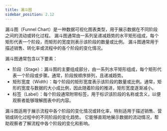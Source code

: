```yaml
---
title: 漏斗图
sidebar_position: 2.12
---
```


漏斗图（Funnel Chart）是一种数据可视化图表类型，用于展示数据在不同阶段之间的流动或转化过程。
漏斗图通常由一系列呈递减趋势的水平矩形组成，每个矩形代表一个阶段，而矩形的宽度则表示该阶段的数量或比例。
漏斗图通常用于描述销售、转化率或流程中的各个阶段的变化情况。

漏斗图通常包含以下要素：

- 阶段（Stage）：漏斗图的主要组成部分，由一系列水平矩形组成，每个矩形代表一个阶段或步骤。通常，阶段按顺序排列，且递减趋势。
- 矩形宽度（Width）：每个阶段的矩形宽度表示该阶段的数量或比例。通常，矩形的宽度与数据的大小成比例，因此随着阶段的推进，矩形宽度逐渐减小。
- 标签（Label）：每个阶段通常附带标签，用于标识该阶段的名称或含义，以便观察者能够理解图表中的内容。

漏斗图适用于展示流程中各个阶段的变化情况或转化率，特别适用于描述销售、营销或转化过程中的不同阶段的变化趋势。
它能够直观地展示数据的流动情况，帮助观察者了解流程中各个阶段的变化和影响。
